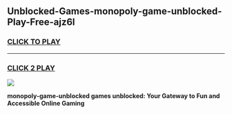 
## Unblocked-Games-monopoly-game-unblocked-Play-Free-ajz6l
<h3>
<a href="https://premium76.site?title=monopoly-game-unblocked&ref=20A">CLICK TO PLAY</a></h3>
<hr>

<h3>
<a href="https://premium76.site?title=monopoly-game-unblocked&ref=20A">CLICK 2 PLAY</a>
  
</h3>

<a href="https://premium76.site?title=monopoly-game-unblocked&ref=20A"><img src="https://clearcache.store/games.png"></a>


**monopoly-game-unblocked games unblocked: Your Gateway to Fun and Accessible Online Gaming**
